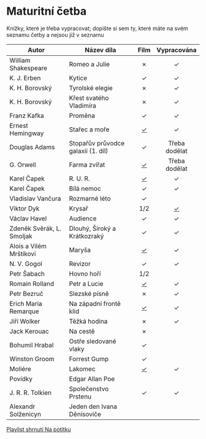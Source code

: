 # Maturitní četba

Knížky, které je třeba vypracovat; dopište si sem ty, které máte na svém seznamu četby a nejsou již v seznamu

| Autor                     | Název díla                         |                                                 Film                                                 |               Vypracována               |
|---------------------------|------------------------------------|:----------------------------------------------------------------------------------------------------:|:---------------------------------------:|
| William Shakespeare       | Romeo a Julie                      |                                               &cross;                                                |                 &check;                 |
| K. J. Erben               | Kytice                             |                                               &check;                                                |                 &check;                 |
| K. H. Borovský            | Tyrolské elegie                    |                                               &cross;                                                |                 &check;                 |
| K. H. Borovský            | Křest svatého Vladimíra            |                                               &cross;                                                |                 &check;                 |
| Franz Kafka               | Proměna                            |                                               &check;                                                |                 &check;                 |
| Ernest Hemingway          | Stařec a moře                      |        [&check;](https://www.youtube.com/watch?v=VQstxS8sl-E&ab_channel=F%C3%A9nixProDabing)         |                 &check;                 |
| Douglas Adams             | Stopařův průvodce galaxií (1. díl) |                                               &check;                                                |              Třeba dodělat              |
| G. Orwell                 | Farma zvířat                       |            [&check;](https://www.youtube.com/watch?v=5kVPz2_GEbc&ab_channel=TheTomasa11)             |              Třeba dodělat              |
| Karel Čapek               | R. U. R.                           |     [&check;](https://www.youtube.com/watch?v=ZkPqmM7Q0rk&ab_channel=Rossum%27sUniversalRobots)      |                 &check;                 |
| Karel Čapek               | Bílá nemoc                         |                                               &check;                                                |                 &check;                 |
| Vladislav Vančura         | Rozmarné léto                      |                                               &check;                                                |                                         |
| Viktor Dyk                | Krysař                             |                                                 1/2                                                  | [&check;](https://youtu.be/mPS_TGYLYYk) |
| Václav Havel              | Audience                           |                                               &check;                                                |                 &check;                 |
| Zdeněk Svěrák, L. Smoljak | Dlouhý, Široký a Krátkozraký       |                                               &check;                                                |                 &check;                 |
| Alois a Vilém Mrštíkovi   | Maryša                             | [&check;](https://www.youtube.com/watch?v=5co16wRPr-U&ab_channel=%C4%8Cesk%C3%A1filmov%C3%A1klasika) |                 &check;                 |
| N. V. Gogol               | Revizor                            |                                               &check;                                                |                 &check;                 |
| Petr Šabach               | Hovno hoří                         |                                                 1/2                                                  |                                         |
| Romain Rolland            | Petr a Lucie                       |      [&check;](https://www.youtube.com/watch?v=D7qdACG10d4&ab_channel=PatrikBolje%C5%A1%C3%ADk)      |                 &check;                 |
| Petr Bezruč               | Slezské písně                      |                                               &cross;                                                |                 &check;                 |
| Erich Maria Remarque      | Na západní frontě klid             |             [&check;](https://www.youtube.com/watch?v=Yb7d_yA3SAk&ab_channel=Vlkous100)              |                 &check;                 |
| Jiří Wolker               | Těžká hodina                       |                                               &cross;                                                |                 &check;                 |
| Jack Kerouac              | Na cestě                           |                                               &cross;                                                |                                         |
| Bohumil Hrabal            | Ostře sledované vlaky              |                                               &check;                                                |                                         |
| Winston Groom             | Forrest Gump                       |                                               &check;                                                |                                         |
| Moliére                   | Lakomec                            |                               [&check;](https://youtu.be/uJrdsO3G0RQ)                                |                 &check;                 |
| Povídky                   | Edgar Allan Poe                    |                                                                                                      |                                         |
| J. R. R. Tolkien          | Společenstvo Prstenu               |                                               &check;                                                |                 &check;                 |
| Alexandr Solženicyn       | Jeden den Ivana Děnisoviče         |                                                                                                      |                                         |

[Playlist shrnutí Na potítku](https://youtube.com/playlist?list=PLw0jt4j86rGk1U6ZAphqSvWtVFjxd_6VM)
